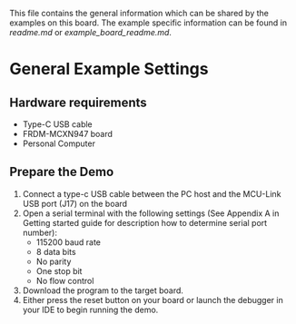 This file contains the general information which can be shared by the examples on this board.
The example specific information can be found in *readme.md* or *example_board_readme.md*.

General Example Settings
========================
Hardware requirements
---------------------
- Type-C USB cable
- FRDM-MCXN947 board
- Personal Computer

Prepare the Demo
---------------
1.  Connect a type-c USB cable between the PC host and the MCU-Link USB port (J17) on the board
2.  Open a serial terminal with the following settings (See Appendix A in Getting started guide for description how to determine serial port number):
    - 115200 baud rate
    - 8 data bits
    - No parity
    - One stop bit
    - No flow control
3.  Download the program to the target board.
4.  Either press the reset button on your board or launch the debugger in your IDE to begin running the demo.
